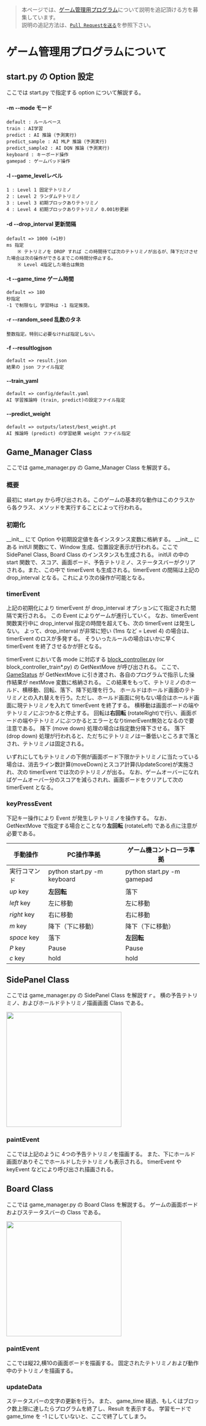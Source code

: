 >本ページでは、[ゲーム管理用プログラム](https://github.com/seigot/tetris/blob/master/game_manager/game_manager.py)について説明を追記頂ける方を募集しています。<br>
>説明の追記方法は、[`Pull Requestを送る`](https://github.com/seigot/tetris#pull-requestを送るoptional)を参照下さい。<br>

# ゲーム管理用プログラムについて

## start.py の Option 設定

ここでは start.py で指定する option について解説する。

#### -m --mode モード
    default : ルールベース
    train : AI学習
    predict : AI 推論（予測実行)
    predict_sample : AI MLP 推論（予測実行)
    predict_sample2 : AI DQN 推論（予測実行)
    keyboard : キーボード操作
    gamepad : ゲームパッド操作
#### -l --game_levelレベル
    1 : Level 1 固定テトリミノ
    2 : Level 2 ランダムテトリミノ
    3 : Level 3 初期ブロックありテトリミノ
    4 : Level 4 初期ブロックありテトリミノ 0.001秒更新
#### -d --drop_interval 更新間隔
    default => 1000 (=1秒)
    ms 指定
        ※ テトリミノを DROP すれば この時間待てば次のテトリミノが出るが、降下だけさせた場合は次の操作ができるまでこの時間分停止する。
        ※ Level 4指定した場合は無効
#### -t --game_time ゲーム時間
    default => 180
    秒指定
    -1 で制限なし 学習時は -1 指定推奨。
#### -r --random_seed 乱数のタネ
    整数指定。特別に必要なければ指定しない。
#### -f --resultlogjson
    default => result.json
    結果の json ファイル指定
#### --train_yaml
    default => config/default.yaml
    AI 学習推論時 (train, predict)の設定ファイル指定
#### --predict_weight
    default => outputs/latest/best_weight.pt
    AI 推論時 (predict) の学習結果 weight ファイル指定

## Game_Manager Class

ここでは game_manager.py の Game_Manager Class を解説する。

### 概要

最初に start.py から呼び出される。このゲームの基本的な動作はこのクラスから各クラス、メソッドを実行することによって行われる。

### 初期化

\_\_init\_\_ にて Option や初期設定値を各インスタンス変数に格納する。
\_\_init\_\_ にある initUI 関数にて、Window 生成、位置設定表示が行われる。ここで SidePanel Class, Board Class のインスタンスも生成される。
initUI の中の start 関数で、スコア、画面ボード、予告テトリミノ、ステータスバーがクリアされる。また、この中で timerEvent も生成される。timerEvent の間隔は上記の drop_interval となる。これにより次の操作が可能となる。

### timerEvent

上記の初期化により timerEvent が drop_interval オプションにて指定された間隔で実行される。
この Event によりゲームが進行していく。
なお、timerEvent 関数実行中に drop_interval 指定の時間を超えても、次の timerEvent は発生しない。
よって、drop_interval が非常に短い (1ms など = Level 4) の場合は、timerEvent のロスが多発する。
そういったルールの場合はいかに早く timerEvent を終了させるかが肝となる。

timerEvent において各 mode に対応する [block_controller.py](block_controller.md) (or block_controller_train*.py) の GetNextMove が呼び出される。
ここで、[GameStatus](GameStatus.md) が GetNextMove に引き渡され、各自のプログラムで指示した操作結果が nextMove 変数に格納される。
この結果をもって、テトリミノのホールド、横移動、回転、落下、降下処理を行う。
ホールドはホールド画面のテトリミノとの入れ替えを行う。ただし、ホールド画面に何もない場合はホールド画面に現テトリミノを入れて timerEvent を終了する。
横移動は画面ボードの端やテトリミノにぶつかると停止する。
回転は**右回転** (rotateRight)で行い、画面ボードの端やテトリミノにぶつかるとエラーとなりtimerEvent無効となるので要注意である。
降下 (move down) 処理の場合は指定数分降下させる。
落下 (drop down) 処理が行われると、ただちにテトリミノは一番低いところまで落とされ、テトリミノは固定される。

いずれにしてもテトリミノの下側が画面ボード下限かテトリミノに当たっている場合は、消去ライン数計算(moveDown)とスコア計算(UpdateScore)が実施され、次の timerEvent では次のテトリミノが出る。
なお、ゲームオーバーになればゲームオーバー分のスコアを減らされれ、画面ボードをクリアして次の timerEvent となる。


### keyPressEvent

下記キー操作により Event が発生しテトリミノを操作する。
なお、GetNextMove で指定する場合とことなり**左回転** (rotateLeft) である点に注意が必要である。

|  手動操作  |  PC操作準拠  |  ゲーム機コントローラ準拠  |
| ---- | ---- | ---- |
|  実行コマンド  |  python start.py -m keyboard  |  python start.py -m gamepad  |
|  *up* key  |  **左回転**  |  落下  |
|  *left* key  |  左に移動  |  左に移動  |
|  *right* key   |  右に移動  |  右に移動  |
|  *m* key  |  降下（下に移動）  |  降下（下に移動）  |
|  *space* key  |  落下  |  **左回転**  |
|  *P* key  |  Pause  |  Pause  |
|  *c* key  |  hold  |  hold  |

## SidePanel Class

ここでは game_manager.py の SidePanel Class を解説すｒ。
横の予告テトリミノ、およびホールドテトリミノ描画画面 Class である。

<img src="../pics/20230202_screen.png" width="300px"> 

### paintEvent

ここでは上記のように 4つの予告テトリミノを描画する。
また、下にホールド画面がありそこでホールドしたテトリミノも表示される。
timerEvent や keyEvent などにより呼び出され描画される。

## Board Class

ここでは game_manager.py の Board Class を解説する。
ゲームの画面ボードおよびステータスバーの Class である。

<img src="../pics/20230202_screen.png" width="300px"> 

### paintEvent

ここでは縦22,横10の画面ボードを描画する。
固定されたテトリミノおよび動作中のテトリミノを描画する。

### updateData

ステータスバーの文字の更新を行う。
また、 game_time 経過、もしくはブロック数上限に達したらプログラムを終了し、Result を表示する。
学習モードで game_time を -1 にしていないと、ここで終了してしまう。

